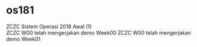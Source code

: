 # os181
ZCZC Sistem Operasi 2018 Awal (1)  
ZCZC W00 telah mengerjakan demo Week00
ZCZC W00 telah mengerjakan demo Week01
